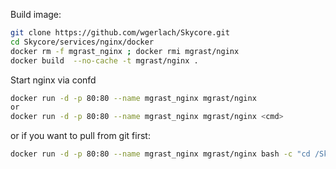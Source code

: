 

Build image:
```bash
git clone https://github.com/wgerlach/Skycore.git
cd Skycore/services/nginx/docker
docker rm -f mgrast_nginx ; docker rmi mgrast/nginx
docker build  --no-cache -t mgrast/nginx .
```

Start nginx via confd
```bash
docker run -d -p 80:80 --name mgrast_nginx mgrast/nginx
or
docker run -d -p 80:80 --name mgrast_nginx mgrast/nginx <cmd>
```
or if you want to pull from git first:
```bash
docker run -d -p 80:80 --name mgrast_nginx mgrast/nginx bash -c "cd /Skycore && git pull && /Skycore/services/nginx/confd/run_confd.sh"
```
